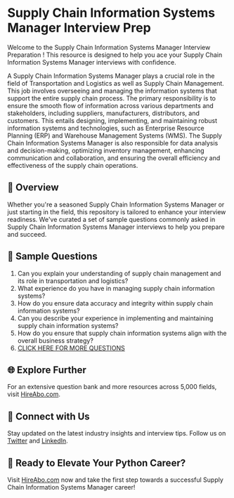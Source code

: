 # Supply Chain Information Systems Manager Interview Prep

Welcome to the Supply Chain Information Systems Manager Interview Preparation ! This resource is designed to help you ace your Supply Chain Information Systems Manager interviews with confidence.

A Supply Chain Information Systems Manager plays a crucial role in the field of Transportation and Logistics as well as Supply Chain Management. This job involves overseeing and managing the information systems that support the entire supply chain process. The primary responsibility is to ensure the smooth flow of information across various departments and stakeholders, including suppliers, manufacturers, distributors, and customers. This entails designing, implementing, and maintaining robust information systems and technologies, such as Enterprise Resource Planning (ERP) and Warehouse Management Systems (WMS). The Supply Chain Information Systems Manager is also responsible for data analysis and decision-making, optimizing inventory management, enhancing communication and collaboration, and ensuring the overall efficiency and effectiveness of the supply chain operations.

## 🚀 Overview

Whether you're a seasoned Supply Chain Information Systems Manager or just starting in the field, this repository is tailored to enhance your interview readiness. We've curated a set of sample questions commonly asked in Supply Chain Information Systems Manager interviews to help you prepare and succeed.

## 📝 Sample Questions

1. Can you explain your understanding of supply chain management and its role in transportation and logistics?
2. What experience do you have in managing supply chain information systems?
3. How do you ensure data accuracy and integrity within supply chain information systems?
4. Can you describe your experience in implementing and maintaining supply chain information systems?
5. How do you ensure that supply chain information systems align with the overall business strategy?
6. [CLICK HERE FOR MORE QUESTIONS](https://hireabo.com/job/23_1_18/Supply%20Chain%20Information%20Systems%20Manager)

## 🌐 Explore Further

For an extensive question bank and more resources across 5,000 fields, visit [HireAbo.com](https://www.hireabo.com).

## 📱 Connect with Us

Stay updated on the latest industry insights and interview tips. Follow us on [Twitter](https://twitter.com/hireabo) and [LinkedIn](https://www.linkedin.com/in/hire-abo-3609972a8/).

## 🚀 Ready to Elevate Your Python Career?

Visit [HireAbo.com](https://www.hireabo.com) now and take the first step towards a successful Supply Chain Information Systems Manager career!
